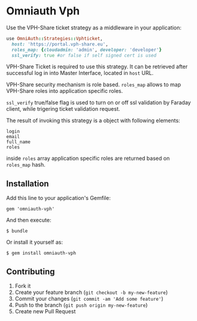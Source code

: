 # Omniauth Vph

Use the VPH-Share ticket strategy as a middleware in your application:

```ruby
use OmniAuth::Strategies::Vphticket,
  host: 'https://portal.vph-share.eu',
  roles_map: {cloudadmin: 'admin', developer: 'developer'}
  ssl_verify: true #or false if self signed cert is used
```

VPH-Share Ticket is required to use this strategy. It can be retrieved after successful log in into Master Interface, located in `host` URL.

VPH-Share security mechanism is role based. `roles_map` allows to map VPH-Share
roles into application specific roles.

`ssl_verify` true/false flag is used to turn on or off ssl validation by Faraday client, while trigering ticket validation request.

The result of invoking this strategy is a object with following elements:

```
login
email
full_name
roles
```

inside `roles` array application specific roles are returned based on `roles_map` hash.

## Installation

Add this line to your application's Gemfile:

    gem 'omniauth-vph'

And then execute:

    $ bundle

Or install it yourself as:

    $ gem install omniauth-vph

## Contributing

1. Fork it
2. Create your feature branch (`git checkout -b my-new-feature`)
3. Commit your changes (`git commit -am 'Add some feature'`)
4. Push to the branch (`git push origin my-new-feature`)
5. Create new Pull Request
